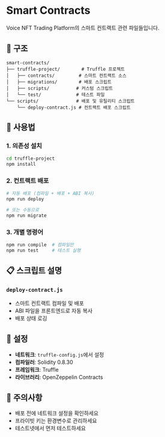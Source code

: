 # Smart Contracts

Voice NFT Trading Platform의 스마트 컨트랙트 관련 파일들입니다.

## 📁 구조

```
smart-contracts/
├── truffle-project/        # Truffle 프로젝트
│   ├── contracts/         # 스마트 컨트랙트 소스
│   ├── migrations/        # 배포 스크립트
│   ├── scripts/          # 커스텀 스크립트
│   └── test/             # 테스트 파일
└── scripts/              # 배포 및 유틸리티 스크립트
    └── deploy-contract.js # 컨트랙트 배포 스크립트
```

## 🚀 사용법

### 1. 의존성 설치
```bash
cd truffle-project
npm install
```

### 2. 컨트랙트 배포
```bash
# 자동 배포 (컴파일 + 배포 + ABI 복사)
npm run deploy

# 또는 수동으로
npm run migrate
```

### 3. 개별 명령어
```bash
npm run compile  # 컴파일만
npm run test     # 테스트 실행
```

## 📋 스크립트 설명

### `deploy-contract.js`
- 스마트 컨트랙트 컴파일 및 배포
- ABI 파일을 프론트엔드로 자동 복사
- 배포 상태 로깅

## 🔧 설정

- **네트워크**: `truffle-config.js`에서 설정
- **컴파일러**: Solidity 0.8.30
- **프레임워크**: Truffle
- **라이브러리**: OpenZeppelin Contracts

## 📝 주의사항

- 배포 전에 네트워크 설정을 확인하세요
- 프라이빗 키는 환경변수로 관리하세요
- 테스트넷에서 먼저 테스트하세요
